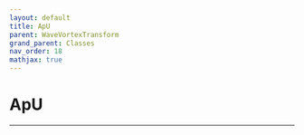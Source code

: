 ```yaml
---
layout: default
title: ApU
parent: WaveVortexTransform
grand_parent: Classes
nav_order: 18
mathjax: true
---
```


#  ApU




---

